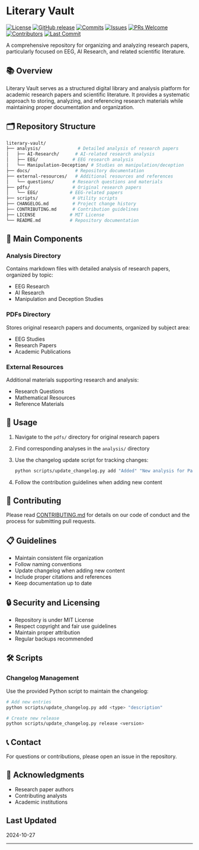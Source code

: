 # Literary Vault

[![License](https://img.shields.io/badge/license-MIT-blue.svg)](LICENSE)
[![GitHub release](https://img.shields.io/github/release/Exios66/Literary-Vault.svg)](https://github.com/Exios66/Literary-Vault/releases)
[![Commits](https://img.shields.io/github/commit-activity/m/Exios66/Literary-Vault.svg)](https://github.com/Exios66/Literary-Vault/commits/main)
[![Issues](https://img.shields.io/github/issues/Exios66/Literary-Vault.svg)](https://github.com/Exios66/Literary-Vault/issues)
[![PRs Welcome](https://img.shields.io/badge/PRs-welcome-brightgreen.svg)](http://makeapullrequest.com)
[![Contributors](https://img.shields.io/github/contributors/Exios66/Literary-Vault.svg)](https://github.com/Exios66/Literary-Vault/graphs/contributors)
[![Last Commit](https://img.shields.io/github/last-commit/Exios66/Literary-Vault.svg)](https://github.com/Exios66/Literary-Vault/commits/main)

A comprehensive repository for organizing and analyzing research papers, particularly focused on EEG, AI Research, and related scientific literature.

## 📚 Overview

Literary Vault serves as a structured digital library and analysis platform for academic research papers and scientific literature. It provides a systematic approach to storing, analyzing, and referencing research materials while maintaining proper documentation and organization.

## 🗂️ Repository Structure

```bash
literary-vault/
├── analysis/              # Detailed analysis of research papers
│   ├── AI-Research/      # AI-related research analysis
│   ├── EEG/             # EEG research analysis
│   └── Manipulation-Deception/ # Studies on manipulation/deception
├── docs/                 # Repository documentation
├── external-resources/   # Additional resources and references
│   └── questions/       # Research questions and materials
├── pdfs/                # Original research papers
│   └── EEG/            # EEG-related papers
├── scripts/             # Utility scripts
├── CHANGELOG.md         # Project change history
├── CONTRIBUTING.md      # Contribution guidelines
├── LICENSE             # MIT License
└── README.md           # Repository documentation
```

## 📑 Main Components

### Analysis Directory

Contains markdown files with detailed analysis of research papers, organized by topic:

- EEG Research
- AI Research
- Manipulation and Deception Studies

### PDFs Directory

Stores original research papers and documents, organized by subject area:

- EEG Studies
- Research Papers
- Academic Publications

### External Resources

Additional materials supporting research and analysis:

- Research Questions
- Mathematical Resources
- Reference Materials

## 🔧 Usage

1. Navigate to the `pdfs/` directory for original research papers
2. Find corresponding analyses in the `analysis/` directory
3. Use the changelog update script for tracking changes:

   ```bash
   python scripts/update_changelog.py add "Added" "New analysis for Paper X"
   ```

4. Follow the contribution guidelines when adding new content

## 📝 Contributing

Please read [CONTRIBUTING.md](CONTRIBUTING.md) for details on our code of conduct and the process for submitting pull requests.

## 📋 Guidelines

- Maintain consistent file organization
- Follow naming conventions
- Update changelog when adding new content
- Include proper citations and references
- Keep documentation up to date

## 🔒 Security and Licensing

- Repository is under MIT License
- Respect copyright and fair use guidelines
- Maintain proper attribution
- Regular backups recommended

## 🛠 Scripts

### Changelog Management

Use the provided Python script to maintain the changelog:

```bash
# Add new entries
python scripts/update_changelog.py add <type> "description"

# Create new release
python scripts/update_changelog.py release <version>
```

## 📞 Contact

For questions or contributions, please open an issue in the repository.

## 🙏 Acknowledgments

- Research paper authors
- Contributing analysts
- Academic institutions

## Last Updated

2024-10-27

---
